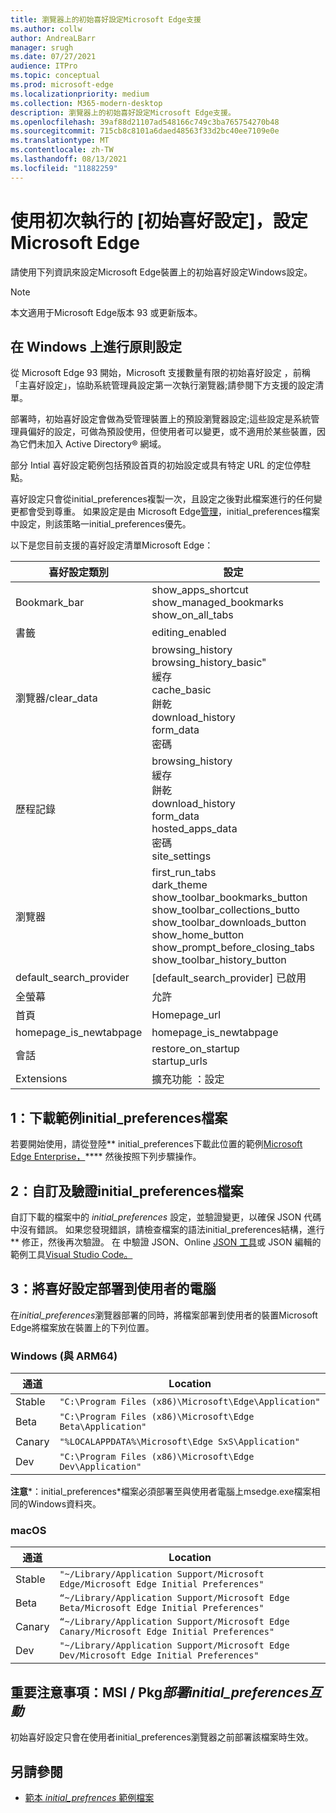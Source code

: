 ```yaml
---
title: 瀏覽器上的初始喜好設定Microsoft Edge支援
ms.author: collw
author: AndreaLBarr
manager: srugh
ms.date: 07/27/2021
audience: ITPro
ms.topic: conceptual
ms.prod: microsoft-edge
ms.localizationpriority: medium
ms.collection: M365-modern-desktop
description: 瀏覽器上的初始喜好設定Microsoft Edge支援。
ms.openlocfilehash: 39af88d21107ad548166c749c3ba765754270b48
ms.sourcegitcommit: 715cb8c8101a6daed48563f33d2bc40ee7109e0e
ms.translationtype: MT
ms.contentlocale: zh-TW
ms.lasthandoff: 08/13/2021
ms.locfileid: "11882259"
---
```

# <a name="configure-microsoft-edge-using-initial-preferences-settings-for-the-first-run"></a>使用初次執行的 [初始喜好設定]，設定 Microsoft Edge

請使用下列資訊來設定Microsoft Edge裝置上的初始喜好設定Windows設定。

> [!Note]
> 本文適用于Microsoft Edge版本 93 或更新版本。

## <a name="configure-policy-settings-on-windows"></a>在 Windows 上進行原則設定

從 Microsoft Edge 93 開始，Microsoft 支援數量有限的初始喜好設定 ，前稱「主喜好設定」，協助系統管理員設定第一次執行瀏覽器;請參閱下方支援的設定清單。  

部署時，初始喜好設定會做為受管理裝置上的預設瀏覽器設定;這些設定是系統管理員偏好的設定，可做為預設使用，但使用者可以變更，或不適用於某些裝置，因為它們未加入 Active Directory® 網域。

部分 Intial 喜好設定範例包括預設首頁的初始設定或具有特定 URL 的定位停駐點。

喜好設定只會從initial_preferences複製一次，且設定之後對此檔案進行的任何變更都會受到尊重。 如果設定是由 Microsoft Edge[管理](/deployedge/microsoft-edge-policies)，initial_preferences檔案中設定，則該策略一initial_preferences優先。

以下是您目前支援的喜好設定清單Microsoft Edge：

| 喜好設定類別 | 設定 |
| - | - |
| Bookmark_bar | show_apps_shortcut<br>show_managed_bookmarks<br>show_on_all_tabs |
| 書籤 | editing_enabled |
| 瀏覽器/clear_data | browsing_history<br>browsing_history_basic"<br>緩存<br>cache_basic<br>餅乾<br>download_history<br>form_data<br>密碼 |
| 歷程記錄 | browsing_history<br>緩存<br>餅乾<br>download_history<br>form_data<br>hosted_apps_data<br>密碼<br>site_settings |
| 瀏覽器 | first_run_tabs<br>dark_theme<br>show_toolbar_bookmarks_button<br>show_toolbar_collections_butto<br>show_toolbar_downloads_button<br>show_home_button<br>show_prompt_before_closing_tabs<br>show_toolbar_history_button |
| default_search_provider | [default_search_provider] 已啟用 |
| 全螢幕 | 允許 |
| 首頁 | Homepage_url |
| homepage_is_newtabpage | homepage_is_newtabpage |
| 會話 | restore_on_startup<br>startup_urls |
| Extensions | 擴充功能 ：設定 |

## <a name="1-download-an-example-initial_preferences-file"></a>1：下載範例initial_preferences檔案

若要開始使用，請從登陸** initial_preferences下載此位置的範例[Microsoft Edge Enterprise，](https://www.microsoft.com/edge/business/download)**** 然後按照下列步驟操作。

## <a name="2-customize-and-validate-the-initial_preferences-file"></a>2：自訂及驗證initial_preferences檔案

自訂下載的檔案中的 *initial_preferences* 設定，並驗證變更，以確保 JSON 代碼中沒有錯誤。 如果您發現錯誤，請檢查檔案的語法initial_preferences結構，進行** 修正，然後再次驗證。 在 中驗證 JSON、Online [JSON 工具](https://jsonformatter.org/)或 JSON 編輯的範例工具[Visual Studio Code。](https://code.visualstudio.com/docs/languages/json)

## <a name="3-deploy-preferences-to-users-computer"></a>3：將喜好設定部署到使用者的電腦

在*initial_preferences*瀏覽器部署的同時，將檔案部署到使用者的裝置Microsoft Edge將檔案放在裝置上的下列位置。

### <a name="windows-amd64-and-arm64"></a>Windows (與 ARM64) 

| 通道 | Location |
| - | - |
| Stable | `"C:\Program Files (x86)\Microsoft\Edge\Application"` |
| Beta | `"C:\Program Files (x86)\Microsoft\Edge Beta\Application"` |
|Canary | `"%LOCALAPPDATA%\Microsoft\Edge SxS\Application"` |
| Dev | `"C:\Program Files (x86)\Microsoft\Edge Dev\Application"` |

**注意***：initial_preferences*檔案必須部署至與使用者電腦上msedge.exe檔案相同的Windows資料夾。  

### <a name="macos"></a>macOS

| 通道 | Location |
| - | - |
| Stable | `"~/Library/Application Support/Microsoft Edge/Microsoft Edge Initial Preferences"` |
| Beta | `“~/Library/Application Support/Microsoft Edge Beta/Microsoft Edge Initial Preferences"` |
| Canary | `“~/Library/Application Support/Microsoft Edge Canary/Microsoft Edge Initial Preferences"` |
| Dev | `"~/Library/Application Support/Microsoft Edge Dev/Microsoft Edge Initial Preferences"` |

## <a name="important-notes-msi--pkg-deployment-and-initial_preferences-interaction"></a>重要注意事項：MSI / Pkg*部署initial_preferences互動*

初始喜好設定只會在使用者initial_preferences瀏覽器之前部署該檔案時生效。  

## <a name="see-also"></a>另請參閱

- [範本 *initial_prefrences* 範例檔案](https://www.microsoft.com/edge/business/download)
